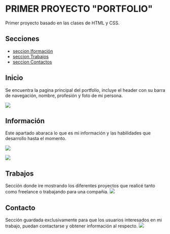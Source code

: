 # PRIMER PROYECTO "PORTFOLIO"
Primer proyecto basado en las clases de  HTML y CSS. 

## **Secciones**

- [seccion Iformación](#Informacion)
- [seccion Trabajos](#Trabajos)
- [seccion Contactos](#Contacto)

## **Inicio**
Se encuentra la pagina principal del portfolio, incluye el header con su barra de navegación, nombre, profesión y foto de mi persona. 

![](https://i.postimg.cc/zv35QQ8b/inicio.png)

## **Información**
Este apartado abaraca lo que es mi información y las habilidades que desarrollo hasta el momento.

![](https://i.postimg.cc/X7VDn5CL/sobre-mi.png)

![](https://i.postimg.cc/wv80ZRzh/habilidades.png)

## **Trabajos**
Sección donde ire mostrando los diferentes proyectos que realicé tanto como freelance o trabajando para una compañia.
![](https://i.postimg.cc/NGT5Q9cK/trabajos.png)

## **Contacto**
Sección guardada exclusivamente para que los usuarios interesados en mi trabajo, puedan contactarse y obtener información al respecto. 
![](https://i.postimg.cc/MT9tTPRY/contacto.png)